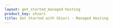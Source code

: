 ```yaml
---
layout: get_started_managed-hosting
product_key: shiori
title: Get Started with Shiori - Managed Hosting
---
```

